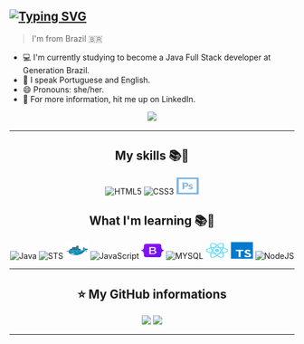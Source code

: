 ## [![Typing SVG](https://readme-typing-svg.herokuapp.com?font=Fira+Code&pause=1000&color=A565F7&width=435&lines=Hi+there%2C+I'm+Let%C3%ADcia!+%F0%9F%91%8B%F0%9F%8F%BD)](https://git.io/typing-svg)

> I'm from Brazil 🇧🇷

- 💻 I'm currently studying to become a Java Full Stack developer at Generation Brazil.
- 🎈 I speak Portuguese and English.
- 😄 Pronouns: she/her.
- 💬 For more information, hit me up on LinkedIn.

<div align="center">  
  <a href ="https://www.linkedin.com/in/silva-leticia/"><img src="https://img.shields.io/badge/-LinkedIn-%230077B5?style=for-the-badge&logo=linkedin&logoColor=white" target="_blanck"></a></div>

----

<div align="center"><h2>My skills 📚💜</h2>

<img alt="HTML5" height="30" width="40" src="https://cdn.jsdelivr.net/gh/devicons/devicon/icons/html5/html5-original.svg" />
<img alt="CSS3" height="30" width="40" src="https://cdn.jsdelivr.net/gh/devicons/devicon/icons/css3/css3-original.svg" />
<img alt="Photoshop" height="30" width="40" src="https://github.com/devicons/devicon/blob/master/icons/photoshop/photoshop-line.svg" /></div>

<div align="center"><h2>What I'm learning 📚💜</h2>

<img alt="Java" height="30" width="40" src="https://cdn.jsdelivr.net/gh/devicons/devicon/icons/java/java-original.svg" />
<img alt="STS" height="30" width="40" src="https://cdn.jsdelivr.net/gh/devicons/devicon/icons/spring/spring-original.svg" />
<img alt="Docker" height="30" width="40" src="https://github.com/devicons/devicon/blob/master/icons/docker/docker-original.svg" />
<img alt="JavaScript" height="30" width="40" src="https://cdn.jsdelivr.net/gh/devicons/devicon/icons/javascript/javascript-original.svg" />
<img alt="Bootstrap" height="30" width="40" src="https://github.com/devicons/devicon/blob/master/icons/bootstrap/bootstrap-original.svg" />
<img alt="MYSQL" height="30" width="40" src="https://cdn.jsdelivr.net/gh/devicons/devicon/icons/mysql/mysql-original-wordmark.svg" />
<img alt="React" height="30" width="40" src="https://raw.githubusercontent.com/devicons/devicon/1119b9f84c0290e0f0b38982099a2bd027a48bf1/icons/react/react-original.svg" />
<img alt="TypeScript" height="30" width="40" src="https://github.com/devicons/devicon/blob/master/icons/typescript/typescript-original.svg" />
<img alt="NodeJS" height="30" width="40" src="https://cdn.jsdelivr.net/gh/devicons/devicon/icons/nodejs/nodejs-plain.svg" /></div>

---

<div align="center"><h2>⭐ My GitHub informations</h2>
  <img height="150em" src="https://github-readme-stats.vercel.app/api?username=lettycodes&show_icons=true&theme=synthwave&include_all_commits=true&count_private=true"/>
  <img height="150em" src="https://github-readme-stats.vercel.app/api/top-langs/?username=lettycodes&layout=compact&langs_count=7&theme=synthwave"/>
</div>

---

<!--
**lettycodes/lettycodes** is a ✨ _special_ ✨ repository because its `README.md` (this file) appears on your GitHub profile.

Here are some ideas to get you started:

- 🔭 I’m currently working on ...
- 🌱 I’m currently learning ...
- 👯 I’m looking to collaborate on ...
- 🤔 I’m looking for help with ...
- 💬 Ask me about ...
- 📫 How to reach me: ...
- 😄 Pronouns: ...
- ⚡ Fun fact: ...
-->
